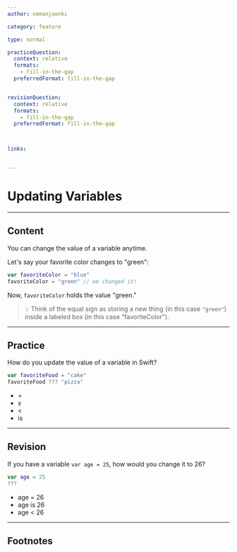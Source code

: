 ```yaml
---
author: nemanjaenki

category: feature

type: normal

practiceQuestion:
  context: relative
  formats:
    - fill-in-the-gap
  preferredFormat: fill-in-the-gap


revisionQuestion:
  context: relative
  formats:
    - fill-in-the-gap
  preferredFormat: fill-in-the-gap



links:


---
```


# Updating Variables

---
## Content

You can change the value of a variable anytime. 

Let's say your favorite color changes to "green":

```swift
var favoriteColor = "blue"
favoriteColor = "green" // we changed it!
```

Now, `favoriteColor` holds the value "green."

> 💡 Think of the equal sign as storing a new thing (in this case `"green"`) inside a labeled box (in this case "favoriteColor").

---
## Practice

How do you update the value of a variable in Swift?

```swift
var favoriteFood = "cake"
favoriteFood ??? "pizza"
```

- =
- x
- <
- is


---
## Revision

If you have a variable `var age = 25`, how would you change it to 26?

```swift
var age = 25
???
```

- age = 26
- age is 26
- age < 26


---
## Footnotes


